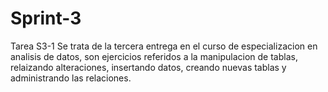 # Sprint-3
Tarea S3-1
Se trata de la tercera entrega en el curso de especializacion en analisis de datos, son ejercicios referidos a la manipulacion de tablas, relaizando alteraciones, insertando datos, creando nuevas tablas y administrando las relaciones.
